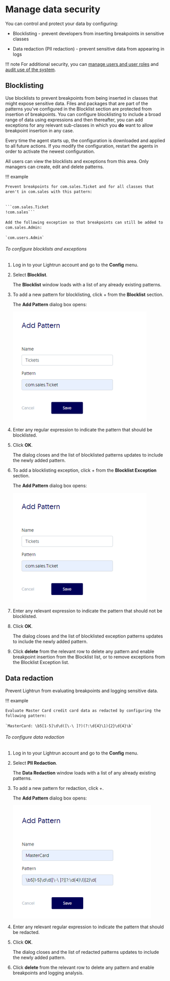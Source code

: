 # Manage data security



You can control and protect your data by configuring: 

- Blocklisting - prevent developers from inserting breakpoints in sensitive classes

- Data redaction (PII redaction) - prevent sensitive data from appearing in logs

!!! note
    For additional security, you can [manage users and user roles](useradmin-roles.md) and [audit use of the system](audit-use.md). 


## Blocklisting

Use blocklists to prevent breakpoints from being inserted in classes that might expose sensitive data. Files and packages that are part of the patterns you've configured in the Blocklist section are protected from insertion of breakpoints. You can configure blocklisting to include a broad range of data using expressions and then thereafter, you can add exceptions for any relevant sub-classes in which you **do** want to allow breakpoint insertion in any case.

Every time the agent starts up, the configuration is downloaded and applied to all future actions. If you modify the configuration, restart the agents in order to activate the newest configuration.

All users can view the blocklists and exceptions from this area. Only managers can create, edit and delete patterns.

!!! example
    
    Prevent breakpoints for com.sales.Ticket and for all classes that aren't in com.sales with this pattern: 
	

	```com.sales.Ticket
	!com.sales```
	
	Add the following exception so that breakpoints can still be added to com.sales.Admin:
	
	`com.users.Admin`

###### To configure blocklists and exceptions 

1. Log in to your Lightrun account and go to the **Config** menu. 

2. Select **Blocklist**. 
   
	The **Blocklist** window loads with a list of any already existing patterns.  
	
3. To add a new pattern for blocklisting, click + from the **Blocklist** section.
   
	The **Add Pattern** dialog box opens: 
	
	![Add pattern](assets/images/cloud-config-blacklist-AddPattern.png)
	
4. Enter any regular expression to indicate the pattern that should be blocklisted. 

5. Click **OK**.

    The dialog closes and the list of blocklisted patterns updates to include the newly added pattern. 
	
6. To add a blocklisting exception, click + from the **Blocklist Exception** section.
   
	The **Add Pattern** dialog box opens: 
	
	![Add pattern](assets/images/cloud-config-blacklist-AddPattern.png)
	
7. Enter any relevant expression to indicate the pattern that should not be blocklisted. 

8. Click **OK**.

    The dialog closes and the list of blocklisted exception patterns updates to include the newly added pattern. 
	
9. Click **delete** from the relevant row to delete any pattern and enable breakpoint insertion from the Blocklist list, or to remove exceptions from the Blocklist Exception list. 

## Data redaction

Prevent Lightrun from evaluating breakpoints and logging sensitive data. 


!!! example

    Evaluate Master Card credit card data as redacted by configuring the following pattern: 
	
	`MasterCard: \b5[1-5]\d\d([\-\ ]?)(?:\d{4}\1){2}\d{4}\b`


###### To configure data redaction 

1. Log in to your Lightrun account and go to the **Config** menu. 

2. Select **PII Redaction**. 
   
	The **Data Redaction** window loads with a list of any already existing patterns.  
	
3. To add a new pattern for redaction, click +. 
   
	The **Add Pattern** dialog box opens: 
	
	![Add pattern](assets/images/cloud-config-piiRedact-AddPattern.png)
	
4. Enter any relevant regular expression to indicate the pattern that should be redacted. 

5. Click **OK**.

    The dialog closes and the list of redacted patterns updates to include the newly added pattern. 
	
6. Click **delete** from the relevant row to delete any pattern and enable breakpoints and logging analysis. 